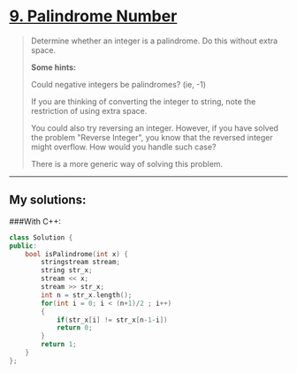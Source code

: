 [9. Palindrome Number](https://leetcode.com/problems/palindrome-number/)
======================
>Determine whether an integer is a palindrome. Do this without extra space.
>
><strong>Some hints:</strong>
>
>Could negative integers be palindromes? (ie, -1)
>
>If you are thinking of converting the integer to string, note the restriction of using extra space.
>
>You could also try reversing an integer. However, if you have solved the problem "Reverse Integer", you know that the reversed integer might overflow. How would you handle such case?
>
>There is a more generic way of solving this problem.
----------------

## My solutions:
###With C++:

```C++
class Solution {
public:
    bool isPalindrome(int x) {
        stringstream stream;
        string str_x;
        stream << x;
        stream >> str_x;
        int n = str_x.length();
        for(int i = 0; i < (n+1)/2 ; i++)
        {
            if(str_x[i] != str_x[n-1-i])
            return 0;
        }
        return 1;
    }
};
```
